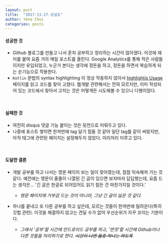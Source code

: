 ```yaml
---
layout: post
title:  "2017-11-27-성실도"
author: Yena Choi
categories: posts
---
```


#### 성공한 것
  - Github 블로그를 만들고 나서 혼자 공부하고 정리하는 시간이 많아졌다. 이것에 재미를 붙여 요즘 거의 매일 포스트를 올린다. Google Analytics를 통해 적은 사람들이지만 유입되었고, 누군가 본다는 생각에 정돈을 하고, 정돈을 하면서 복습하게 되는 순기능으로 작용한다.
  - `Kotlin` 문법의 syntax highlighting 이 정상 작동하지 않아서 [highlightjs Usage](https://highlightjs.org/usage/) 페이지를 읽고 코드를 찾아 고쳤다. 웹개발 관련해서는 전혀 모르지만, 이미 작성되어 있는 코드에서 찾아서 고치는 것은 어떻게든 시도해볼 수 있으니 다행이었다.
<br>

#### 실패한 것
  - 여전히 disqus 댓글 기능 붙이는 것은 뒷전으로 미뤄두고 있다.
  - 나중에 포스트 쌓이면 한꺼번에 tag 달기 힘들 것 같아 일단 tag를 같이 써왔지만, 아직 태그에 관련된 페이지는 설정해두지 않았다. 이리저리 미루고 있다.
<br>

#### 도달한 결론
  - 개발 공부를 하고 나서는 영문 페이지 보는 일이 잦아졌는데, 점점 익숙해져 가는 것 같다. 예전에는 영문이 줄줄이 나열된 긴 글이 있으면 보자마자 답답했는데, 요즘 드는 생각은... '긴 글은 한글로 되어있어도 읽기 힘든 건 마찬가지일 것이다.'
    - *영문 페이지에 거부감 드는 것이 아니라, 그냥 긴 글이 싫은 것 같다.*


  - 하나를 끝내고 또 다른 공부를 하고 싶은데, 모르는 것들이 한꺼번에 밀려온다(특히 깃헙 관련). 이것을 해결하지 않고는 견딜 수가 없어 우선순위가 자꾸 꼬이는 기분이다.
    - *그래서 '공부'할 시간에 안드로이드 공부를 하고, '딴짓'할 시간에 Github이나 다른 것들을 처리하기로 한다. ~~시간이 나면 둘중 하나는 하도록~~*
